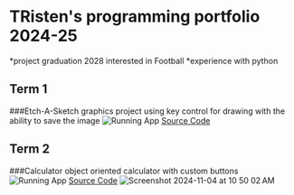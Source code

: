 # TRisten's programming portfolio 2024-25
*project graduation 2028
interested in Football
*experience with python
## Term 1
###Etch-A-Sketch
graphics project using key control for drawing with the ability to save the image
![Running App]()
[Source Code]()
## Term 2
###Calculator
object oriented calculator with custom buttons
![Running App]()
[Source Code]()
![Screenshot 2024-11-04 at 10 50 02 AM](https://github.com/user-attachments/assets/0c0583de-6017-43b0-8b2d-a772adf207d8)
